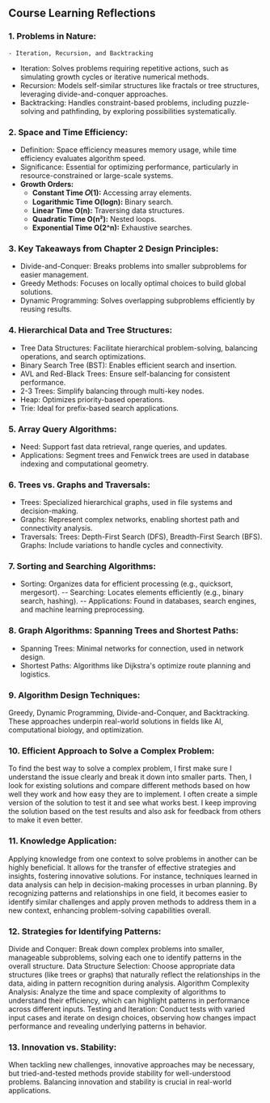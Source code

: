 ## Course Learning Reflections
 ### 1. Problems in Nature:
    - Iteration, Recursion, and Backtracking
- Iteration: Solves problems requiring repetitive actions, such as simulating growth cycles or iterative numerical methods.
- Recursion: Models self-similar structures like fractals or tree structures, leveraging divide-and-conquer approaches.
- Backtracking: Handles constraint-based problems, including puzzle-solving and pathfinding, by exploring possibilities systematically.

### 2. Space and Time Efficiency:
- Definition: Space efficiency measures memory usage, while time efficiency evaluates algorithm speed.
- Significance: Essential for optimizing performance, particularly in resource-constrained or large-scale systems.
- **Growth Orders:**
   - **Constant Time 𝑂(1):** Accessing array elements.  
   - **Logarithmic Time O(logn):** Binary search.  
   - **Linear Time O(n):** Traversing data structures.  
   - **Quadratic Time O(n²):** Nested loops.  
   - **Exponential Time O(2^n):** Exhaustive searches.

### 3. Key Takeaways from Chapter 2 Design Principles:
- Divide-and-Conquer: Breaks problems into smaller subproblems for easier management.
- Greedy Methods: Focuses on locally optimal choices to build global solutions.
- Dynamic Programming: Solves overlapping subproblems efficiently by reusing results.
### 4. Hierarchical Data and Tree Structures:
- Tree Data Structures: Facilitate hierarchical problem-solving, balancing operations, and search optimizations.
- Binary Search Tree (BST): Enables efficient search and insertion.
- AVL and Red-Black Trees: Ensure self-balancing for consistent performance.
- 2-3 Trees: Simplify balancing through multi-key nodes.
- Heap: Optimizes priority-based operations.
- Trie: Ideal for prefix-based search applications.
### 5. Array Query Algorithms:
- Need: Support fast data retrieval, range queries, and updates.
- Applications: Segment trees and Fenwick trees are used in database indexing and computational geometry.
### 6. Trees vs. Graphs and Traversals:
- Trees: Specialized hierarchical graphs, used in file systems and decision-making.
- Graphs: Represent complex networks, enabling shortest path and connectivity analysis.
- Traversals:
Trees: Depth-First Search (DFS), Breadth-First Search (BFS).
Graphs: Include variations to handle cycles and connectivity.
### 7. Sorting and Searching Algorithms:
- Sorting: Organizes data for efficient processing (e.g., quicksort, mergesort).
-- Searching: Locates elements efficiently (e.g., binary search, hashing).
-- Applications: Found in databases, search engines, and machine learning preprocessing.
### 8. Graph Algorithms: Spanning Trees and Shortest Paths:
- Spanning Trees: Minimal networks for connection, used in network design.
- Shortest Paths: Algorithms like Dijkstra's optimize route planning and logistics.
### 9. Algorithm Design Techniques:
Greedy, Dynamic Programming, Divide-and-Conquer, and Backtracking.
These approaches underpin real-world solutions in fields like AI, computational biology, and optimization.
### 10. Efficient Approach to Solve a Complex Problem:
To find the best way to solve a complex problem, I first make sure I understand the issue clearly and break it down into smaller parts. Then, I look for existing solutions and compare different methods based on how well they work and how easy they are to implement. I often create a simple version of the solution to test it and see what works best. I keep improving the solution based on the test results and also ask for feedback from others to make it even better.

### 11. Knowledge Application:
Applying knowledge from one context to solve problems in another can be highly beneficial. It allows for the transfer of effective strategies and insights, fostering innovative solutions. For instance, techniques learned in data analysis can help in decision-making processes in urban planning. By recognizing patterns and relationships in one field, it becomes easier to identify similar challenges and apply proven methods to address them in a new context, enhancing problem-solving capabilities overall.

### 12. Strategies for Identifying Patterns:
Divide and Conquer: Break down complex problems into smaller, manageable subproblems, solving each one to identify patterns in the overall structure. Data Structure Selection: Choose appropriate data structures (like trees or graphs) that naturally reflect the relationships in the data, aiding in pattern recognition during analysis. Algorithm Complexity Analysis: Analyze the time and space complexity of algorithms to understand their efficiency, which can highlight patterns in performance across different inputs. Testing and Iteration: Conduct tests with varied input cases and iterate on design choices, observing how changes impact performance and revealing underlying patterns in behavior.

### 13. Innovation vs. Stability:
When tackling new challenges, innovative approaches may be necessary, but tried-and-tested methods provide stability for well-understood problems. Balancing innovation and stability is crucial in real-world applications.


